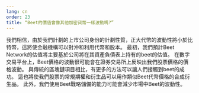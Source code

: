```yaml
---
lang: cn
order: 23
title: “Beet的價值會像其他加密貨幣一樣波動嗎?”
---
```


我們相信，由於我們計劃的上市公司身份的計劃性質，正大代幣的波動性將小於比特幣，這將使金融機構可以對沖和利用代幣和股本。 最初，我們預計Beet Network的估值將主要基於公司將在其資產負債表上持有的beet的估值。 在數字交易平台上，Beet價格的波動很可能會在證券交易所上反映出我們股票價格的價格波動。 與傳統的區塊鏈項目相比，有更多的方法可以讓人們接觸到beet的成功。 這也將使我們股票的常規期權和衍生品可以用作類似Beet代幣價格的合成衍生品。 此外，我們使用Beet戰略儲備的能力可能會減少市場中Beet的波動性。
